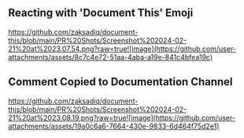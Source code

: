 ## Reacting with 'Document This' Emoji
https://github.com/zaksadiq/document-this/blob/main/PR%20Shots/Screenshot%202024-02-21%20at%2023.07.54.png?raw=true![image](https://github.com/user-attachments/assets/8c7c4e72-51aa-4aba-a19e-841c4bfea19c)
## Comment Copied to Documentation Channel
https://github.com/zaksadiq/document-this/blob/main/PR%20Shots/Screenshot%202024-02-21%20at%2023.08.19.png?raw=true![image](https://github.com/user-attachments/assets/19a0c6a6-7664-430e-9833-6d464f75d2e1)
